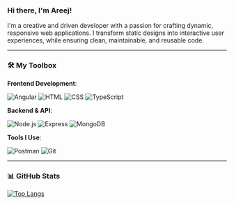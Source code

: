 ### Hi there, I'm Areej! 

I'm a creative and driven developer with a passion for crafting dynamic, responsive web applications. I transform static designs into interactive user experiences, while ensuring clean, maintainable, and reusable code.

---

### 🛠️ My Toolbox

**Frontend Development**:  

![Angular](https://img.shields.io/badge/Angular-DD0031?style=for-the-badge&logo=angular&logoColor=white) ![HTML](https://img.shields.io/badge/HTML5-E34F26?style=for-the-badge&logo=html5&logoColor=white) ![CSS](https://img.shields.io/badge/CSS3-1572B6?style=for-the-badge&logo=css3&logoColor=white) ![TypeScript](https://img.shields.io/badge/TypeScript-007ACC?style=for-the-badge&logo=typescript&logoColor=white)



**Backend & API**:  

![Node.js](https://img.shields.io/badge/Node.js-339933?style=for-the-badge&logo=nodedotjs&logoColor=white) ![Express](https://img.shields.io/badge/Express-000000?style=for-the-badge&logo=express&logoColor=white) ![MongoDB](https://img.shields.io/badge/MongoDB-47A248?style=for-the-badge&logo=mongodb&logoColor=white)

**Tools I Use**:  

![Postman](https://img.shields.io/badge/Postman-FF6C37?style=for-the-badge&logo=postman&logoColor=white) ![Git](https://img.shields.io/badge/Git-F05032?style=for-the-badge&logo=git&logoColor=white)

---

### 📊 GitHub Stats

[![Top Langs](https://github-readme-stats.vercel.app/api/top-langs/?username=arreej&layout=compact&theme=light)](https://github.com/anuraghazra/github-readme-stats)

